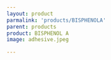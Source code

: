 ```yaml
---
layout: product
parmalink: 'products/BISPHENOLA'
parent: products
product: BISPHENOL A 
image: adhesive.jpeg

---
```

